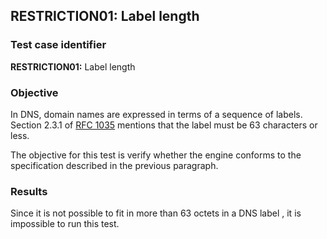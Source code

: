 ## RESTRICTION01: Label length

### Test case identifier

**RESTRICTION01:** Label length

### Objective
In DNS, domain names are expressed in terms of a sequence of labels. Section 
2.3.1 of [RFC 1035](https://datatracker.ietf.org/doc/html/rfc1035) mentions that the 
label must be 63 characters or less.

The objective for this test is verify whether the engine conforms to the
specification described in the previous paragraph.

### Results
Since it is not possible to fit in more than 63 octets in a DNS label
, it is impossible to run this test. 

